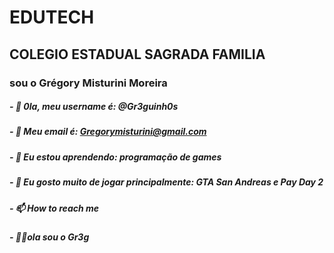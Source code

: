 # EDUTECH
## COLEGIO ESTADUAL SAGRADA FAMILIA
### sou o Grégory Misturini Moreira
##### - 👋 0la, meu username é: @Gr3guinh0s
##### - 👀 Meu email é: Gregorymisturini@gmail.com 
##### - 🌱 Eu estou aprendendo: programação de games
##### - 💞️ Eu gosto muito de jogar principalmente: GTA San Andreas e Pay Day 2
##### - 📫 How to reach me
##### - 🗿🤙ola sou o Gr3g

<!---
Gr3guinh0s/Gr3guinh0s is a ✨ special ✨ repository because its `README.md` (this file) appears on your GitHub profile.
You can click the Preview link to take a look at your changes.
--->
